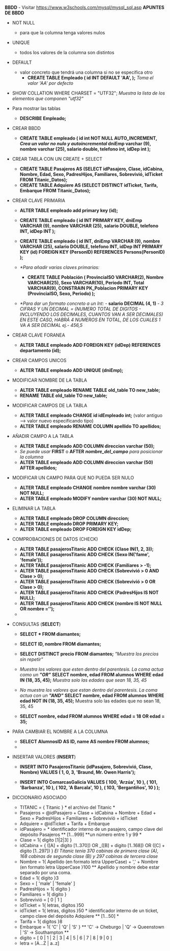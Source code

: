 **BBDD**
	- Visitar https://www.w3schools.com/mysql/mysql_sql.asp
**APUNTES DE BBDD**
- NOT NULL
	- para  que la columna tenga valores nulos
- UNIQUE 
	- todos los valores de la columna son distintos
- DEFAULT
	- valor concreto que tendrá una columna si no se especifica otro
		- **CREATE TABLE Empleado (
				 id INT DEFAULT 'AA',
				);**
			 _Toma el valor 'AA' por defecto_
- SHOW COLLATION WHERE CHARSET = "UTF32";
	_Muestra la lista de los elementos que componen "utf32"_
- Para mostrar las tablas
	 - **DESCRIBE Empleado;**
- CREAR BBDD
	- **CREATE TABLE empleado (
	id int NOT NULL AUTO_INCREMENT,   _Crea un valor no nulo y 		  autoincremental_
	dniEmp varchar (9),
	nombre varchar (25),
	salario double,
	telefono int,
	idDep int
 );**
 - CREAR TABLA CON UN CREATE + SELECT
	 - **CREATE TABLE Pasajeros AS (SELECT idPasajero, Clase, idCabina, Nombre, Edad, Sexo, PadresHijos, Familiares, Sobrevivió, idTicket FROM Titanic_Datos);**
	 - **CREATE TABLE Adquiere AS (SELECT DISTINCT idTicket, Tarifa, Embarque FROM Titanic_Datos);**
- CREAR CLAVE PRIMARIA
	- **ALTER TABLE empleado add primary key (id);**

	 - **CREATE TABLE empleado (
			id INT PRIMARY KEY,
			dniEmp VARCHAR (9),
			nombre VARCHAR (25),
			salario DOUBLE,
			telefono INT,
			idDep INT
			 );**
	- **CREATE TABLE empleado (
	id INT,
	dniEmp VARCHAR (9),
	nombre VARCHAR (25),
	salario DOUBLE,
	telefono INT,
	idDep INT
	PRIMARY KEY (id)
	FOREIGN KEY (PersonID) REFERENCES Persons(PersonID)
 );**
	 - _*Para añadir varias claves primarias:_
		 - **CREATE TABLE Población (
	ProvinciaISO VARCHAR(2),
    Nombre VARCHAR(25),
    Sexo VARCHAR(10),
    Periodo INT,
    Total VARCHAR(9),
    CONSTRAIN PK_Poblacion PRIMARY KEY (ProvinciaISO, Sexo, Periodo)
 );**
	- _*Para dar un formato concreto a un Int:_
			- **salario DECIMAL (4, 1)**
			- _3 CIFRAS Y UN DECIMAL = (NUMERO TOTAL DE DIGITOS - INCLUYENDO LOS DECIMALES, CUANTOS VAN A SER DECIMALES)
 EN ESTE CASO, HABRÁ 4 NUMEROS EN TOTAL, DE LOS CUALES 1 VA A SER DECIMAL ej.- 456,5_
- CREAR CLAVE FORANEA
	- **ALTER TABLE empleado ADD FOREIGN KEY (idDep) REFERENCES departamento (id);**
- CREAR CAMPOS UNICOS
	- **ALTER TABLE empleado ADD UNIQUE (dniEmp);**
- MODIFICAR NOMBRE DE LA TABLA
	- **ALTER TABLE empleado RENAME TABLE old_table TO new_table;**
	- **RENAME TABLE old_table TO new_table;**
- MODIFICAR CAMPOS DE LA TABLA
	- **ALTER TABLE empleado CHANGE id idEmpleado int;** (valor antiguo –> valor nuevo especificando tipo)
	- **ALTER TABLE empleado RENAME COLUMN apellido TO apellidos;**
- AÑADIR CAMPO A LA TABLA
	- **ALTER TABLE empleado ADD COLUMN direccion varchar (50);**
	- _Se puede usar_ **FIRST** o **AFTER** _***nombre_del_campo***_ _para posicionar la columna_
	- **ALTER TABLE empleado ADD COLUMN direccion varchar (50) AFTER apellidos;**
- MODIFICAR UN CAMPO PARA QUE NO PUEDA SER NULO
	- **ALTER TABLE empleado CHANGE nombre nombre varchar (30) NOT NULL;**
	- **ALTER TABLE empleado MODIFY nombre varchar (30) NOT NULL;**
- ELIMINAR LA TABLA
	- **ALTER TABLE empleado DROP COLUMN direccion;**
	- **ALTER TABLE empleado DROP PRIMARY KEY;**
	- **ALTER TABLE empleado DROP FOREIGN KEY idDep;**
- COMPROBACIONES DE DATOS (CHECK)
	- **ALTER TABLE pasajerosTitanic ADD CHECK (Clase IN(1, 2, 3));**
	- **ALTER TABLE pasajerosTitanic ADD CHECK (Sexo IN('fame', 'female'));**
	- **ALTER TABLE pasajerosTitanic ADD CHECK (Familiares > -1);**
	- **ALTER TABLE pasajerosTitanic ADD CHECK (Sobrevivió > 0 AND Clase > 0);**
	- **ALTER TABLE pasajerosTitanic ADD CHECK (Sobrevivió > 0 OR Clase > 0);**
	- **ALTER TABLE pasajerosTitanic ADD CHECK (PadresHijos IS NOT NULL);**
	- **ALTER TABLE pasajerosTitanic ADD CHECK (nombre IS NOT NULL OR nombre ='');**
	- 
- CONSULTAS (**SELECT**)
	- **SELECT * FROM diamantes;**
	- **SELECT ID, nombre FROM diamantes;**
	- **SELECT DISTINCT precio FROM diamantes;** *"Muestra los precios sin repetir"*
	- *Muestra los valores que esten dentro del parentesis. La coma actua como un **"OR"***
	**SELECT nombre, edad FROM alumnos WHERE edad IN (18, 35, 45);**
	 *Muestra solo las edades que sean 18, 35, 45*
	
	- *No muestra los valores que estan dentro del parentesis. La coma actua con un **"AND"***
**SELECT nombre, edad FROM alumnos WHERE edad NOT IN (18, 35, 45);** 
	Muestra solo las edades que no sean 18, 35, 45

	- **SELECT nombre, edad FROM alumnos WHERE edad = 18 OR edad = 35;**
- PARA CAMBIAR EL NOMBRE A LA COLUMNA
	- **SELECT AlumnosID AS ID, name AS nombre FROM alumnos;**
	- 
- INSERTAR VALORES (**INSERT**)
	- **INSERT INTO PasajerosTitanic (idPasajero, Sobrevivió, Clase, Nombre)
		VALUES ( 1, 0, 3, 'Braund,  Mr. Owen Harris');**
		
	- **INSERT INTO	ComarcasGalicia
	VALUES 	( 100, 'Arzúa', 10 ),
		( 101, 'Barbanza', 10 ),
		( 102, 'A Barcala', 10 ),
                ( 103, 'Bergantiños', 10 )
	);**

- DICCIONARIO ASOCIADO
	- TITANIC = { Titanic } * el archivo del Titanic *
	- Pasajeros = @idPasajero + Clase + idCabina + Nombre + Edad + Sexo + PadresHijos + Familiares + Sobrevivió + idTicket
	 - Adquiere = @idTicket + Tarifa + Embarque
	 - idPasajero = * identificador interno de un pasajero, campo clave del depósito Pasajeros ** [1...999] **un número entre 1 y 99 *
	- Clase = 1{ digito [1|2|3] }
	 - idCabina = { ([A] + digito [1..370]) OR _([B] + digito [1..168]) OR ([C] + digito [1..297]) } 
	*El Titanic tenía 370 cabinas de primera clase (A), 168 cabinas de segunda clase (B) y 297 cabinas de tercera clase* 
	-  Nombre = 1{ Apellido (en formato letra UpperCase) + ',' + Nombre (en formato letra UpperCase }100 ** Apellido y nombre debe estar separado por una coma. 
	-  Edad = 1{ dígito }3
	-  Sexo = [ 'male' | 'female' ]
	-  PadresHijos = 1{ digito }
	-  Familiares = 1{ digito }
	-  Sobrevivió = [ 0 | 1 ]
	- idTicket = 1{ letras, digitos }50
	- idTicket = 1{ letras, digitos }50 * identificador interno de un ticket, campo clave del depósito Adquiere ** [1...50] *
	- Tarifa = 1{ digitos }8
	- Embarque = 1{ 'C' | 'Q' | 'S' }  ** 'C' -> Cheburgo | 'Q' -> Queenstown | 'S' -> Southampton **
	- digito = [ 0 | 1 | 2 | 3 | 4 | 5 | 6 | 7 | 8 | 9 | 0 ]
	- letra = [A...Z | a..z]
